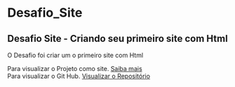 # Desafio_Site
<h2>Desafio Site - Criando seu primeiro site com Html </h2>


O Desafio foi criar um o primeiro site com Html

Para visualizar o Projeto como site. <a href="https://avalosdev.github.io/Desafio_Site/">Saiba mais</a>
<br>
Para visualizar o Git Hub. <a href="https://github.com/avalosdev/Desafio_Site/tree/master">Visualizar o Repositório</a>
